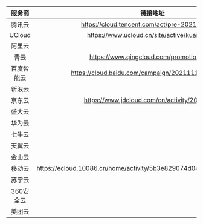 | 服务商 | 链接地址 |
| :-: | :-: |
|腾讯云| https://cloud.tencent.com/act/pre-2021double11 |
|UCloud| https://www.ucloud.cn/site/active/kuaijie.html |
|阿里云||
|青云| https://www.qingcloud.com/promotion2021 |
|百度智能云| https://cloud.baidu.com/campaign/20211111/index.html|
|新浪云||
|京东云| https://www.jdcloud.com/cn/activity/20211111 |
|盛大云||
|华为云||
|七牛云||
|天翼云||
|金山云||
|移动云| https://ecloud.10086.cn/home/activity/5b3e829074d04c92a5659c7dca8b5cfd |
|苏宁云||
|360安全云||
|美团云||
